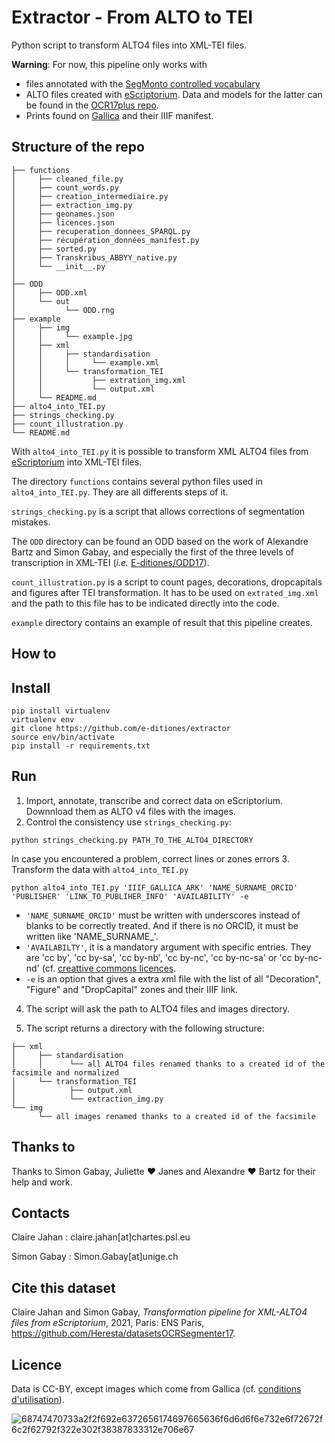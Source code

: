# Extractor - From ALTO to TEI

Python script to transform ALTO4 files into XML-TEI files.

<b>Warning</b>: For now, this pipeline only works with
* files annotated with the [SegMonto controlled vocabulary](https://github.com/SegmOnto)
* ALTO files created with [eScriptorium](https://gitlab.inria.fr/scripta/escriptorium). Data and models for the latter can be found in the [OCR17plus repo](https://github.com/e-ditiones/OCR17plus). 
* Prints found on [Gallica](https://gallica.bnf.fr) and their IIIF manifest.

## Structure of the repo

```
├── functions
│     ├── cleaned_file.py
│     ├── count_words.py
│     ├── creation_intermediaire.py
│     ├── extraction_img.py
│     ├── geonames.json
│     ├── licences.json
│     ├── recuperation_donnees_SPARQL.py
│     ├── récupération_données_manifest.py
│     ├── sorted.py
│     ├── Transkribus_ABBYY_native.py
│     └── __init__.py
│ 
├── ODD
│     ├── ODD.xml
│     └── out
│           └── ODD.rng
├── example
│     ├── img
│     │     └── example.jpg
│     ├── xml
│     │     ├── standardisation
│     │     │     └── example.xml
│     │     └── transformation_TEI
│     │           ├── extration_img.xml
│     │           └── output.xml
│     └── README.md
├── alto4_into_TEI.py
├── strings_checking.py
├── count_illustration.py
└── README.md

```

With ``alto4_into_TEI.py`` it is possible to transform XML ALTO4 files from [eScriptorium](http://traces6.paris.inria.fr/) 
into XML-TEI files.

The directory ``functions`` contains several python files used in `alto4_into_TEI.py`. They are all differents steps of it.

``strings_checking.py`` is a script that allows corrections of segmentation mistakes.

The ``ODD`` directory can be found an ODD based on the work of Alexandre Bartz and Simon Gabay, and especially the first of the three 
levels of transcription in XML-TEI (_i.e._ [E-ditiones/ODD17](https://github.com/e-ditiones/ODD17)).

``count_illustration.py`` is a script to count pages, decorations, dropcapitals and figures after TEI transformation. It has to be used on 
`extrated_img.xml` and the path to this file has to be indicated directly into the code.

`example` directory contains an example of result that this pipeline creates.

## How to

## Install

```console
pip install virtualenv
virtualenv env
git clone https://github.com/e-ditiones/extractor
source env/bin/activate
pip install -r requirements.txt
```

## Run

1. Import, annotate, transcribe and correct data on eScriptorium. Downnload them as ALTO v4 files with the images.
2. Control the consistency use `strings_checking.py`:
```console
python strings_checking.py PATH_TO_THE_ALTO4_DIRECTORY
```
In case you encountered a problem, correct lines or zones errors
3. Transform the data with `alto4_into_TEI.py`
```concole
python alto4_into_TEI.py 'IIIF_GALLICA_ARK' 'NAME_SURNAME_ORCID' 'PUBLISHER' 'LINK_TO_PUBLIHER_INFO' 'AVAILABILITY' -e
```

* `'NAME_SURNAME_ORCID'` must be written with underscores instead of blanks to be correctly treated. And if there
is no ORCID, it must be written like 'NAME_SURNAME_'.
* `'AVAILABILTY'`, it is a mandatory argument with specific entries. They are 'cc by', 'cc by-sa', 'cc by-nb',
 'cc by-nc', 'cc by-nc-sa' or 'cc by-nc-nd' (cf. [creattive commons licences](https://creativecommons.org).
* `-e` is an option that gives a extra xml file with the list of all "Decoration", "Figure" and "DropCapital" zones and their
IIIF link.

4. The script will ask the path to ALTO4 files and images directory.

5. The script returns a directory with the following structure:

```
├── xml
│     ├── standardisation
│     │      └── all ALTO4 files renamed thanks to a created id of the facsimile and normalized
│     └── transformation_TEI
│            ├── output.xml
│    	     └── extraction_img.py
└── img
      └── all images renamed thanks to a created id of the facsimile
```

## Thanks to
Thanks to Simon Gabay, Juliette ❤️ Janes and Alexandre ❤️ Bartz for their help and work.

## Contacts
Claire Jahan : claire.jahan[at]chartes.psl.eu

Simon Gabay : Simon.Gabay[at]unige.ch

## Cite this dataset
Claire Jahan and Simon Gabay, _Transformation pipeline for XML-ALTO4 files from eScriptorium_, 2021, Paris: ENS Paris,  https://github.com/Heresta/datasetsOCRSegmenter17.

## Licence
Data is CC-BY, except images which come from Gallica (cf. [conditions d'utilisation](https://gallica.bnf.fr/edit/und/conditions-dutilisation-des-contenus-de-gallica)).

![68747470733a2f2f692e6372656174697665636f6d6d6f6e732e6f72672f6c2f62792f322e302f38387833312e706e67](https://user-images.githubusercontent.com/56683417/115237678-2150d080-a11d-11eb-903e-5a26587e12e1.png)

